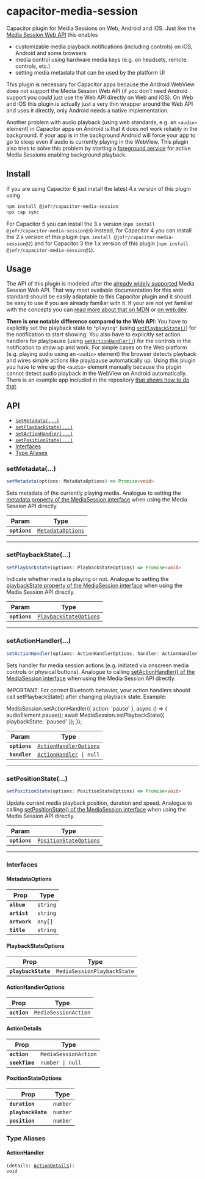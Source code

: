 # capacitor-media-session

Capacitor plugin for Media Sessions on Web, Android and iOS. Just like the [Media Session Web API](https://w3c.github.io/mediasession/) this enables
- customizable media playback notifications (including controls) on iOS, Android and some browsers
- media control using hardware media keys (e.g. on headsets, remote controls, etc.)
- setting media metadata that can be used by the platform UI

This plugin is necessary for Capacitor apps because the Android WebView does not support the Media Session Web API (if you don't need Android support you could just use the Web API directly on Web and iOS). On Web and iOS this plugin is actually just a very thin wrapper around the Web API and uses it directly, only Android needs a native implementation.

Another problem with audio playback (using web standards, e.g. an `<audio>` element) in Capacitor apps on Android is that it does not work reliably in the background. If your app is in the background Android will force your app to go to sleep even if audio is currently playing in the WebView. This plugin also tries to solve this problem by starting a [foreground service](https://developer.android.com/guide/components/foreground-services) for active Media Sessions enabling background playback.

## Install

If you are using Capacitor 6 just install the latest 4.x version of this plugin using

```bash
npm install @jofr/capacitor-media-session
npx cap sync
```

For Capacitor 5 you can install the 3.x version (`npm install @jofr/capacitor-media-session@3`) instead, for Capacitor 4 you can install the 2.x version of this plugin (`npm install @jofr/capacitor-media-session@2`) and for Capacitor 3 the 1.x version of this plugin (`npm install @jofr/capacitor-media-session@1`).

## Usage

The API of this plugin is modeled after the [already widely supported](https://developer.mozilla.org/en-US/docs/Web/API/Media_Session_API#browser_compatibility) Media Session Web API. That way most available documentation for this web standard should be easily adaptable to this Capacitor plugin and it should be easy to use if you are already familiar with it. If your are not yet familiar with the concepts you can [read more about that on MDN](https://developer.mozilla.org/en-US/docs/Web/API/Media_Session_API) or [on web.dev](https://web.dev/media-session/).

__There is one notable difference compared to the Web API__: You have to explicitly set the playback state to `"playing"` (using [`setPlaybackState()`](#setplaybackstate)) for the notification to start showing. You also have to explicitly set action handlers for play/pause (using [`setActionHandler()`](#setactionhandler)) for the controls in the notification to show up and work. For simple cases on the Web platform (e.g. playing audio using an `<audio>` element) the browser detects playback and wires simple actions like play/pause automatically up. Using this plugin you have to wire up the `<audio>` element manually because the plugin cannot detect audio playback in the WebView on Android automatically. There is an example app included in the repository [that shows how to do that](https://github.com/jofr/capacitor-media-session/blob/main/example/src/js/media-session.js).

## API

<docgen-index>

* [`setMetadata(...)`](#setmetadata)
* [`setPlaybackState(...)`](#setplaybackstate)
* [`setActionHandler(...)`](#setactionhandler)
* [`setPositionState(...)`](#setpositionstate)
* [Interfaces](#interfaces)
* [Type Aliases](#type-aliases)

</docgen-index>

<docgen-api>
<!--Update the source file JSDoc comments and rerun docgen to update the docs below-->

### setMetadata(...)

```typescript
setMetadata(options: MetadataOptions) => Promise<void>
```

Sets metadata of the currently playing media. Analogue to setting the
[metadata property of the MediaSession
interface](https://developer.mozilla.org/en-US/docs/Web/API/MediaSession/metadata)
when using the Media Session API directly.

| Param         | Type                                                        |
| ------------- | ----------------------------------------------------------- |
| **`options`** | <code><a href="#metadataoptions">MetadataOptions</a></code> |

--------------------


### setPlaybackState(...)

```typescript
setPlaybackState(options: PlaybackStateOptions) => Promise<void>
```

Indicate whether media is playing or not. Analogue to setting the
[playbackState property of the MediaSession
interface](https://developer.mozilla.org/en-US/docs/Web/API/MediaSession/playbackState)
when using the Media Session API directly.

| Param         | Type                                                                  |
| ------------- | --------------------------------------------------------------------- |
| **`options`** | <code><a href="#playbackstateoptions">PlaybackStateOptions</a></code> |

--------------------


### setActionHandler(...)

```typescript
setActionHandler(options: ActionHandlerOptions, handler: ActionHandler | null) => Promise<void>
```

Sets handler for media session actions (e.g. initiated via onscreen media
controls or physical buttons). Analogue to calling [setActionHandler() of
the MediaSession
interface](https://developer.mozilla.org/en-US/docs/Web/API/MediaSession/setActionHandler)
when using the Media Session API directly.

IMPORTANT: For correct Bluetooth behavior, your action handlers should call
setPlaybackState() after changing playback state. Example:

MediaSession.setActionHandler({ action: 'pause' }, async () =&gt; {
    audioElement.pause();
    await MediaSession.setPlaybackState({ playbackState: 'paused' });
});

| Param         | Type                                                                  |
| ------------- | --------------------------------------------------------------------- |
| **`options`** | <code><a href="#actionhandleroptions">ActionHandlerOptions</a></code> |
| **`handler`** | <code><a href="#actionhandler">ActionHandler</a> \| null</code>       |

--------------------


### setPositionState(...)

```typescript
setPositionState(options: PositionStateOptions) => Promise<void>
```

Update current media playback position, duration and speed. Analogue to
calling [setPositionState() of the MediaSession
interface](https://developer.mozilla.org/en-US/docs/Web/API/MediaSession/setPositionState)
when using the Media Session API directly.

| Param         | Type                                                                  |
| ------------- | --------------------------------------------------------------------- |
| **`options`** | <code><a href="#positionstateoptions">PositionStateOptions</a></code> |

--------------------


### Interfaces


#### MetadataOptions

| Prop          | Type                |
| ------------- | ------------------- |
| **`album`**   | <code>string</code> |
| **`artist`**  | <code>string</code> |
| **`artwork`** | <code>any[]</code>  |
| **`title`**   | <code>string</code> |


#### PlaybackStateOptions

| Prop                | Type                                   |
| ------------------- | -------------------------------------- |
| **`playbackState`** | <code>MediaSessionPlaybackState</code> |


#### ActionHandlerOptions

| Prop         | Type                            |
| ------------ | ------------------------------- |
| **`action`** | <code>MediaSessionAction</code> |


#### ActionDetails

| Prop           | Type                            |
| -------------- | ------------------------------- |
| **`action`**   | <code>MediaSessionAction</code> |
| **`seekTime`** | <code>number \| null</code>     |


#### PositionStateOptions

| Prop               | Type                |
| ------------------ | ------------------- |
| **`duration`**     | <code>number</code> |
| **`playbackRate`** | <code>number</code> |
| **`position`**     | <code>number</code> |


### Type Aliases


#### ActionHandler

<code>(details: <a href="#actiondetails">ActionDetails</a>): void</code>

</docgen-api>
